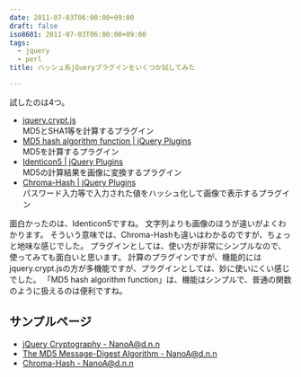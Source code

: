 ```yaml
---
date: 2011-07-03T06:00:00+09:00
draft: false
iso8601: 2011-07-03T06:00:00+09:00
tags:
  - jquery
  - perl
title: ハッシュ系jQueryプラグインをいくつか試してみた

---
```


<p>試したのは4つ。</p>

<ul>
<li><a href="http://www.itsyndicate.ca/jquery/">jquery.crypt.js</a><br>MD5とSHA1等を計算するプラグイン</li>
<li><a href="http://jquery.com/">MD5 hash algorithm function | jQuery Plugins</a><br>MD5を計算するプラグイン</li>
<li><a href="http://jquery.com/">Identicon5 | jQuery Plugins</a><br>MD5の計算結果を画像に変換するプラグイン</li>
<li><a href="http://jquery.com/">Chroma-Hash | jQuery Plugins</a><br>パスワード入力等で入力された値をハッシュ化して画像で表示するプラグイン</li>
</ul>

<p>面白かったのは、Identicon5ですね。
文字列よりも画像のほうが違いがよくわかります。
そういう意味では、Chroma-Hashも違いはわかるのですが、ちょっと地味な感じでした。
プラグインとしては、使い方が非常にシンプルなので、使ってみても面白いと思います。
計算のプラグインですが、機能的にはjquery.crypt.jsの方が多機能ですが、プラグインとしては、妙に使いにくい感じでした。
「MD5 hash algorithm function」は、機能はシンプルで、普通の関数のように扱えるのは便利ですね。</p>

<div>
<h2>サンプルページ</h2>
<ul>
<li><a href="https://www.nqou.net">jQuery Cryptography - NanoA@d.n.n</a></li>
<li><a href="https://www.nqou.net">The MD5 Message-Digest Algorithm - NanoA@d.n.n</a></li>
<li><a href="https://www.nqou.net">Chroma-Hash - NanoA@d.n.n</a></li>
</ul>
</div>
    	